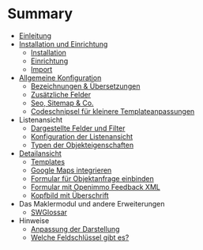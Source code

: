 # Summary

* [Einleitung](README.md)
* [Installation und Einrichtung](installation_und_einrichtung.md)
   * [Installation](installation.md)
   * [Einrichtung](einrichtung.md)
   * [Import](import-startenmd.md)
* [Allgemeine Konfiguration](allgemeinmd.md)
   * [Bezeichnungen & Übersetzungen](bezeichnungen_&_ubersetzungen.md)
   * [Zusätzliche Felder](zusatzliche_felder.md)
   * [Seo, Sitemap & Co.](seo,_sitemap_&_co.md)
   * [Codeschnipsel für kleinere Templateanpassungen](codeschnipsel_fur_kleinere_templateanpassungen.md)
* Listenansicht
   * [Dargestellte Felder und Filter](konfiguration.md)
   * [Konfiguration der Listenansicht](sortiermoglichkeiten.md)
   * [Typen der Objekteigenschaften](typen_der_objekteigenschaften.md)
* [Detailansicht](detailansicht.md)
   * [Templates](templates-detailansicht.md)
   * [Google Maps integrieren](google_maps_integrieren.md)
   * [Formular für Objektanfrage einbinden](formular_fur_objektanfrage_einbinden.md)
   * [Formular mit Openimmo Feedback XML](formular-mit-openimmo-feedback-xml.md)
   * [Kopfbild mit Überschrift](kopfbild_mit_uberschrift.md)
* Das Maklermodul und andere Erweiterungen
   * [SWGlossar](swglossar.md)
* Hinweise
   * [Anpassung der Darstellung](anpassung_der_darstellung.md)
   * [Welche Feldschlüssel gibt es?](welche_feldschlussel_gibt_es.md)

